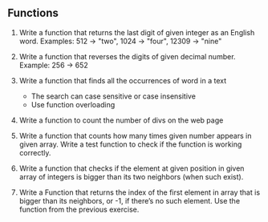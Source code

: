 ## Functions

1. Write a function that returns the last digit of given integer as an English word. Examples: 512 -> "two", 1024 -> "four", 12309 -> "nine"
2. Write a function that reverses the digits of given decimal number. Example: 256 -> 652
3. Write a function that finds all the occurrences of word in a text

    * The search can case sensitive or case insensitive
    * Use function overloading

4. Write a function to count the number of divs on the web page
5. Write a function that counts how many times given number appears in given array. Write a test function to check if the function is working correctly.
6. Write a function that checks if the element at given position in given array of integers is bigger than its two neighbors (when such exist).
7. Write a Function that returns the index of the first element in array that is bigger than its neighbors, or -1, if there’s no such element. Use the function from the previous exercise.
